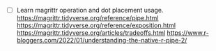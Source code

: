 * [ ] Learn magrittr operation and dot placement usage.
https://magrittr.tidyverse.org/reference/pipe.html
https://magrittr.tidyverse.org/reference/exposition.html
https://magrittr.tidyverse.org/articles/tradeoffs.html
https://www.r-bloggers.com/2022/01/understanding-the-native-r-pipe-2/